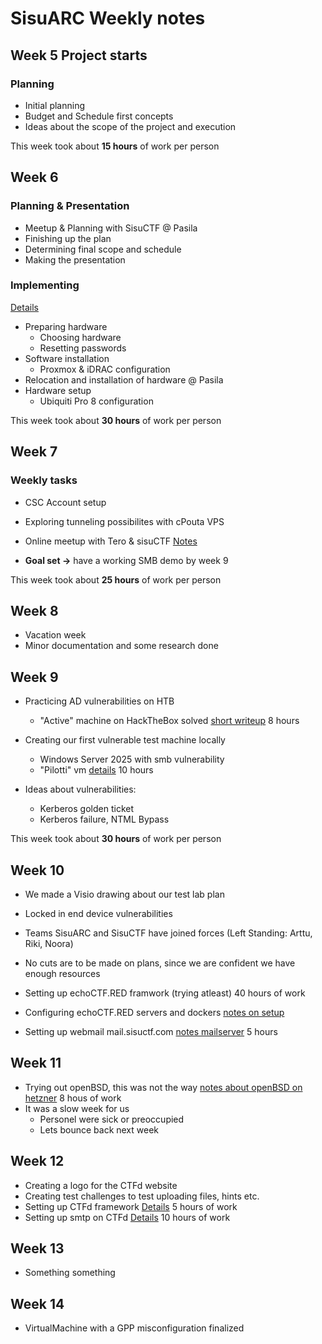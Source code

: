 # SisuARC Weekly notes

## Week 5 Project starts

### Planning 
- Initial planning
- Budget and Schedule first concepts
- Ideas about the scope of the project and execution

This week took about **15 hours** of work per person

## Week 6 

### Planning & Presentation
- Meetup & Planning with SisuCTF @ Pasila
- Finishing up the plan
- Determining final scope and schedule
- Making the presentation

### Implementing
[Details](Hardware_setup_phase1.md)
- Preparing hardware
  - Choosing hardware
  - Resetting passwords
- Software installation
  - Proxmox & iDRAC configuration
- Relocation and installation of hardware @ Pasila
- Hardware setup
  - Ubiquiti Pro 8 configuration

This week took about **30 hours** of work per person

## Week 7

### Weekly tasks

- CSC Account setup
- Exploring tunneling possibilites with cPouta VPS
- Online meetup with Tero & sisuCTF [Notes](13_2_tero_meet_notes.md)

- **Goal set ->** have a working SMB demo by week 9

This week took about **25 hours** of work per person

## Week 8

- Vacation week
- Minor documentation and some research done

## Week 9

- Practicing AD vulnerabilities on HTB
  - "Active" machine on HackTheBox solved [short writeup](active_writeup.md) 8 hours

- Creating our first vulnerable test machine locally
  - Windows Server 2025 with smb vulnerability
  - "Pilotti" vm [details](PilotVM.md) 10 hours

- Ideas about vulnerabilities:
  - Kerberos golden ticket
  - Kerberos failure, NTML Bypass
 
This week took about **30 hours** of work per person

## Week 10

- We made a Visio drawing about our test lab plan
- Locked in end device vulnerabilities

- Teams SisuARC and SisuCTF have joined forces (Left Standing: Arttu, Riki, Noora)
- No cuts are to be made on plans, since we are confident we have enough resources

- Setting up echoCTF.RED framwork (trying atleast) 40 hours of work
- Configuring echoCTF.RED servers and dockers [notes on setup](echoCTF_setup.md) 

- Setting up webmail mail.sisuctf.com [notes mailserver](MailServerSetup.md) 5 hours

## Week 11

- Trying out openBSD, this was not the way [notes about openBSD on hetzner](BSD_setup.md) 8 hous of work
- It was a slow week for us
  - Personel were sick or preoccupied
  - Lets bounce back next week
 
## Week 12

- Creating a logo for the CTFd website
- Creating test challenges to test uploading files, hints etc.
- Setting up CTFd framework [Details](ctfd_setup.md) 5 hours of work
- Setting up smtp on CTFd [Details](ctfd_emailsetup.md) 10 hours of work

## Week 13

- Something something

## Week 14

- VirtualMachine with a GPP misconfiguration finalized

